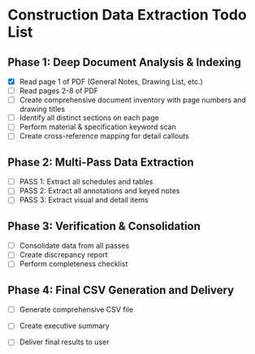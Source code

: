 # Construction Data Extraction Todo List

## Phase 1: Deep Document Analysis & Indexing
- [x] Read page 1 of PDF (General Notes, Drawing List, etc.)
- [ ] Read pages 2-8 of PDF
- [ ] Create comprehensive document inventory with page numbers and drawing titles
- [ ] Identify all distinct sections on each page
- [ ] Perform material & specification keyword scan
- [ ] Create cross-reference mapping for detail callouts

## Phase 2: Multi-Pass Data Extraction
- [ ] PASS 1: Extract all schedules and tables
- [ ] PASS 2: Extract all annotations and keyed notes
- [ ] PASS 3: Extract visual and detail items

## Phase 3: Verification & Consolidation
- [ ] Consolidate data from all passes
- [ ] Create discrepancy report
- [ ] Perform completeness checklist

## Phase 4: Final CSV Generation and Delivery
- [ ] Generate comprehensive CSV file
- [ ] Create executive summary
- [ ] Deliver final results to user

